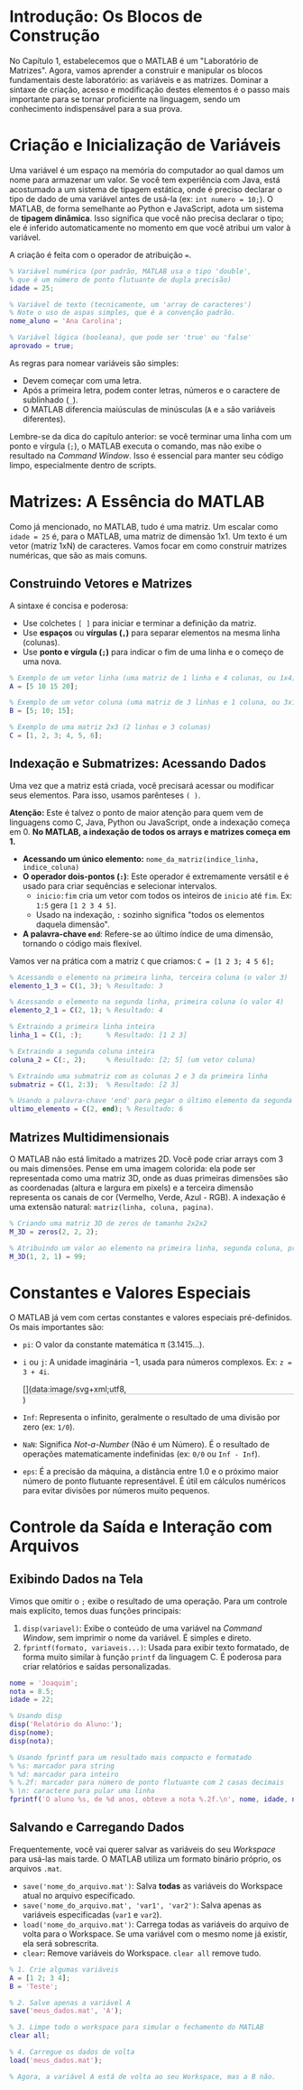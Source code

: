 # Introdução: Os Blocos de Construção

No Capítulo 1, estabelecemos que o MATLAB é um "Laboratório de Matrizes". Agora, vamos aprender a construir e manipular os blocos fundamentais deste laboratório: as variáveis e as matrizes. Dominar a sintaxe de criação, acesso e modificação destes elementos é o passo mais importante para se tornar proficiente na linguagem, sendo um conhecimento indispensável para a sua prova.

# Criação e Inicialização de Variáveis

Uma variável é um espaço na memória do computador ao qual damos um nome para armazenar um valor. Se você tem experiência com Java, está acostumado a um sistema de tipagem estática, onde é preciso declarar o tipo de dado de uma variável antes de usá-la (ex: `int numero = 10;`). O MATLAB, de forma semelhante ao Python e JavaScript, adota um sistema de **tipagem dinâmica**. Isso significa que você não precisa declarar o tipo; ele é inferido automaticamente no momento em que você atribui um valor à variável.

A criação é feita com o operador de atribuição `=`.

```matlab
% Variável numérica (por padrão, MATLAB usa o tipo 'double', 
% que é um número de ponto flutuante de dupla precisão)
idade = 25;

% Variável de texto (tecnicamente, um 'array de caracteres')
% Note o uso de aspas simples, que é a convenção padrão.
nome_aluno = 'Ana Carolina';

% Variável lógica (booleana), que pode ser 'true' ou 'false'
aprovado = true;
```

As regras para nomear variáveis são simples:

- Devem começar com uma letra.
- Após a primeira letra, podem conter letras, números e o caractere de sublinhado (`_`).
- O MATLAB diferencia maiúsculas de minúsculas (`A` e `a` são variáveis diferentes).

Lembre-se da dica do capítulo anterior: se você terminar uma linha com um ponto e vírgula (`;`), o MATLAB executa o comando, mas não exibe o resultado na *Command Window*. Isso é essencial para manter seu código limpo, especialmente dentro de scripts.

# Matrizes: A Essência do MATLAB

Como já mencionado, no MATLAB, tudo é uma matriz. Um escalar como `idade = 25` é, para o MATLAB, uma matriz de dimensão 1x1. Um texto é um vetor (matriz 1xN) de caracteres. Vamos focar em como construir matrizes numéricas, que são as mais comuns.

## Construindo Vetores e Matrizes

A sintaxe é concisa e poderosa:

- Use colchetes `[ ]` para iniciar e terminar a definição da matriz.
- Use **espaços** ou **vírgulas (`,`)** para separar elementos na mesma linha (colunas).
- Use **ponto e vírgula (`;`)** para indicar o fim de uma linha e o começo de uma nova.

```matlab
% Exemplo de um vetor linha (uma matriz de 1 linha e 4 colunas, ou 1x4)
A = [5 10 15 20];

% Exemplo de um vetor coluna (uma matriz de 3 linhas e 1 coluna, ou 3x1)
B = [5; 10; 15];

% Exemplo de uma matriz 2x3 (2 linhas e 3 colunas)
C = [1, 2, 3; 4, 5, 6];
```

## Indexação e Submatrizes: Acessando Dados

Uma vez que a matriz está criada, você precisará acessar ou modificar seus elementos. Para isso, usamos parênteses `( )`.

**Atenção:** Este é talvez o ponto de maior atenção para quem vem de linguagens como C, Java, Python ou JavaScript, onde a indexação começa em 0. **No MATLAB, a indexação de todos os arrays e matrizes começa em 1.**

- **Acessando um único elemento:** `nome_da_matriz(indice_linha, indice_coluna)`
- **O operador dois-pontos (`:`)**: Este operador é extremamente versátil e é usado para criar sequências e selecionar intervalos.
    - `inicio:fim` cria um vetor com todos os inteiros de `inicio` até `fim`. Ex: `1:5` gera `[1 2 3 4 5]`.
    - Usado na indexação, `:` sozinho significa "todos os elementos daquela dimensão".
- **A palavra-chave `end`**: Refere-se ao último índice de uma dimensão, tornando o código mais flexível.

Vamos ver na prática com a matriz `C` que criamos: `C = [1 2 3; 4 5 6];`

```matlab
% Acessando o elemento na primeira linha, terceira coluna (o valor 3)
elemento_1_3 = C(1, 3); % Resultado: 3

% Acessando o elemento na segunda linha, primeira coluna (o valor 4)
elemento_2_1 = C(2, 1); % Resultado: 4

% Extraindo a primeira linha inteira
linha_1 = C(1, :);      % Resultado: [1 2 3]

% Extraindo a segunda coluna inteira
coluna_2 = C(:, 2);     % Resultado: [2; 5] (um vetor coluna)

% Extraindo uma submatriz com as colunas 2 e 3 da primeira linha
submatriz = C(1, 2:3);  % Resultado: [2 3]

% Usando a palavra-chave 'end' para pegar o último elemento da segunda linha
ultimo_elemento = C(2, end); % Resultado: 6
```

## Matrizes Multidimensionais

O MATLAB não está limitado a matrizes 2D. Você pode criar arrays com 3 ou mais dimensões. Pense em uma imagem colorida: ela pode ser representada como uma matriz 3D, onde as duas primeiras dimensões são as coordenadas (altura e largura em pixels) e a terceira dimensão representa os canais de cor (Vermelho, Verde, Azul - RGB). A indexação é uma extensão natural: `matriz(linha, coluna, pagina)`.

```matlab
% Criando uma matriz 3D de zeros de tamanho 2x2x2
M_3D = zeros(2, 2, 2);

% Atribuindo um valor ao elemento na primeira linha, segunda coluna, primeira "página"
M_3D(1, 2, 1) = 99;
```

# Constantes e Valores Especiais

O MATLAB já vem com certas constantes e valores especiais pré-definidos. Os mais importantes são:

- `pi`: O valor da constante matemática π (3.1415...).
- `i` ou `j`: A unidade imaginária −1, usada para números complexos. Ex: `z = 3 + 4i`.

  [](data:image/svg+xml;utf8,<svg xmlns="http://www.w3.org/2000/svg" width="400em" height="1.08em" viewBox="0 0 400000 1080" preserveAspectRatio="xMinYMin slice"><path d="M95,702
  c-2.7,0,-7.17,-2.7,-13.5,-8c-5.8,-5.3,-9.5,-10,-9.5,-14
  c0,-2,0.3,-3.3,1,-4c1.3,-2.7,23.83,-20.7,67.5,-54
  c44.2,-33.3,65.8,-50.3,66.5,-51c1.3,-1.3,3,-2,5,-2c4.7,0,8.7,3.3,12,10
  s173,378,173,378c0.7,0,35.3,-71,104,-213c68.7,-142,137.5,-285,206.5,-429
  c69,-144,104.5,-217.7,106.5,-221
  l0 -0
  c5.3,-9.3,12,-14,20,-14
  H400000v40H845.2724
  s-225.272,467,-225.272,467s-235,486,-235,486c-2.7,4.7,-9,7,-19,7
  c-6,0,-10,-1,-12,-3s-194,-422,-194,-422s-65,47,-65,47z
  M834 80h400000v40h-400000z"></path></svg>)

- `Inf`: Representa o infinito, geralmente o resultado de uma divisão por zero (ex: `1/0`).
- `NaN`: Significa *Not-a-Number* (Não é um Número). É o resultado de operações matematicamente indefinidas (ex: `0/0` ou `Inf - Inf`).
- `eps`: É a precisão da máquina, a distância entre 1.0 e o próximo maior número de ponto flutuante representável. É útil em cálculos numéricos para evitar divisões por números muito pequenos.

# Controle da Saída e Interação com Arquivos

## Exibindo Dados na Tela

Vimos que omitir o `;` exibe o resultado de uma operação. Para um controle mais explícito, temos duas funções principais:

1. `disp(variavel)`: Exibe o conteúdo de uma variável na *Command Window*, sem imprimir o nome da variável. É simples e direto.
2. `fprintf(formato, variaveis...)`: Usada para exibir texto formatado, de forma muito similar à função `printf` da linguagem C. É poderosa para criar relatórios e saídas personalizadas.

```matlab
nome = 'Joaquim';
nota = 8.5;
idade = 22;

% Usando disp
disp('Relatório do Aluno:');
disp(nome);
disp(nota);

% Usando fprintf para um resultado mais compacto e formatado
% %s: marcador para string
% %d: marcador para inteiro
% %.2f: marcador para número de ponto flutuante com 2 casas decimais
% \n: caractere para pular uma linha
fprintf('O aluno %s, de %d anos, obteve a nota %.2f.\n', nome, idade, nota);
```

## Salvando e Carregando Dados

Frequentemente, você vai querer salvar as variáveis do seu *Workspace* para usá-las mais tarde. O MATLAB utiliza um formato binário próprio, os arquivos `.mat`.

- `save('nome_do_arquivo.mat')`: Salva **todas** as variáveis do Workspace atual no arquivo especificado.
- `save('nome_do_arquivo.mat', 'var1', 'var2')`: Salva apenas as variáveis especificadas (`var1` e `var2`).
- `load('nome_do_arquivo.mat')`: Carrega todas as variáveis do arquivo de volta para o Workspace. Se uma variável com o mesmo nome já existir, ela será sobrescrita.
- `clear`: Remove variáveis do Workspace. `clear all` remove tudo.

```matlab
% 1. Crie algumas variáveis
A = [1 2; 3 4];
B = 'Teste';

% 2. Salve apenas a variável A
save('meus_dados.mat', 'A');

% 3. Limpe todo o workspace para simular o fechamento do MATLAB
clear all;

% 4. Carregue os dados de volta
load('meus_dados.mat');

% Agora, a variável A está de volta ao seu Workspace, mas a B não.
```